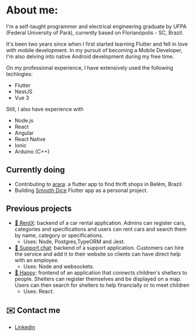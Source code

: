 # About me:

I'm a self-taught programmer and electrical engineering graduate by UFPA (Federal University of Pará), currently based on Florianópolis - SC, Brazil.

It's been two years since when I first started learning Flutter and fell in love with mobile development. In my pursuit of becoming a Mobile Developer, I'm also delving into native Android development during my free time.

On my professional experience, I have extensively used the following techlogies:
* Flutter
* NestJS
* Vue 3

Still, I also have experience with
* Node.js
* React
* Angular
* React Native
* Ionic
* Arduino (C++)

## Currently doing
* Contributing to [arara](https://github.com/Miguel446/arara): a flutter app to find thrift shops in Belém, Brazil.
* Building [Smooth Dice](https://github.com/jose-azevedo/smooth_dice) Flutter app as a personal project.

## Previous projects

* [:car: RentX](https://github.com/jose-azevedo/rentx): backend of a car rental application. Admins can register cars, categories and specifications and users can rent cars and search them by name, category or specifications.
    * Uses: Node, Postgres,TypeORM and Jest.
* [:speech_balloon: Support chat](https://github.com/jose-azevedo/support-chat-api): backend of a support application. Customers can hire the service and add it to their website so clients can have direct help with an employee.
    * Uses: Node and websockets.
* [:house_with_garden: Happy](https://github.com/jose-azevedo/Happy): frontend of an application that connects children's shelters to people. Shelters can register themselves and be displayed on a map. Users can then search for shelters to help financially or to meet children
    * Uses: React.

## :envelope: Contact me

- [Linkedin](https://www.linkedin.com/in/jos%C3%A9-roberto-azevedo-pires-690bab1b6/)
